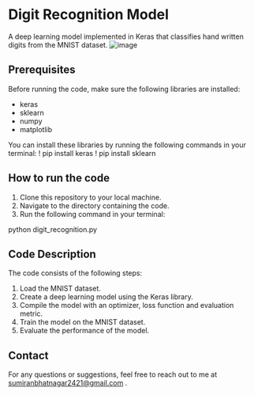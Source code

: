 # **Digit Recognition Model**

A deep learning model implemented in Keras that classifies hand written digits from the MNIST dataset.
![image](https://user-images.githubusercontent.com/66618776/218014555-11afccfb-cf7a-4e90-9f69-2d9af84b5e27.png)


## **Prerequisites**

Before running the code, make sure the following libraries are installed:

- keras
- sklearn
- numpy
- matplotlib

You can install these libraries by running the following commands in your terminal:
! pip install keras
! pip install sklearn

## **How to run the code**

1. Clone this repository to your local machine.
2. Navigate to the directory containing the code.
3. Run the following command in your terminal:

python digit_recognition.py

## **Code Description**

The code consists of the following steps:

1. Load the MNIST dataset.
2. Create a deep learning model using the Keras library.
3. Compile the model with an optimizer, loss function and evaluation metric.
4. Train the model on the MNIST dataset.
5. Evaluate the performance of the model.

## **Contact**

For any questions or suggestions, feel free to reach out to me at sumiranbhatnagar2421@gmail.com .

